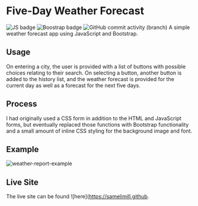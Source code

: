 # Five-Day Weather Forecast
![JS badge](https://img.shields.io/badge/javascript-green?logo=javascript)
![Boostrap badge](https://img.shields.io/badge/bootstrap-blue?logo=bootstrap)
![GitHub commit activity (branch)](https://img.shields.io/github/commit-activity/t/samelimill/arrow-throw-cage)
A simple weather forecast app using JavaScript and Bootstrap.

## Usage
On entering a city, the user is provided with a list of buttons with possible choices relating to their search. On selecting a button, another button is added to the history list, and the weather forecast is provided for the current day as well as a forecast for the next five days.

## Process
I had originally used a CSS form in addition to the HTML and JavaScript forms, but eventually replaced those functions with Bootstrap functionality and a small amount of inline CSS styling for the background image and font.

## Example
![weather-report-example](https://github.com/samelimill/arrow-throw-cage/assets/139184509/dd4f20f9-367a-4f47-a308-a8bab1005d86)

## Live Site
The live site can be found ![here](https://samelimill.github.
